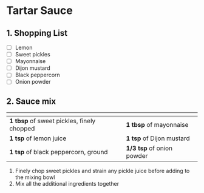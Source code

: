 # Tartar Sauce

## 1. Shopping List
- [ ] Lemon
- [ ] Sweet pickles
- [ ] Mayonnaise
- [ ] Dijon mustard
- [ ] Black peppercorn
- [ ] Onion powder

## 2. Sauce mix
|<!-- -->|<!-- -->|
|---|---|
| **1 tbsp** of sweet pickles, finely chopped | **1 tbsp** of mayonnaise |
| **1 tsp** of lemon juice | **1 tsp** of Dijon mustard|
| **1 tsp** of black peppercorn, ground | **1/3 tsp** of onion powder |

1. Finely chop sweet pickles and strain any pickle juice before adding to the mixing bowl
2. Mix all the additional ingredients together
